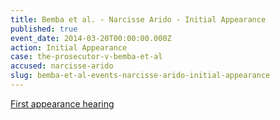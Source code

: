 ```yaml
---
title: Bemba et al. - Narcisse Arido - Initial Appearance
published: true
event_date: 2014-03-20T00:00:00.000Z
action: Initial Appearance
case: the-prosecutor-v-bemba-et-al
accused: narcisse-arido
slug: bemba-et-al-events-narcisse-arido-initial-appearance
---
```



[First appearance hearing](https://youtu.be/Gfv4V8OcYDw)